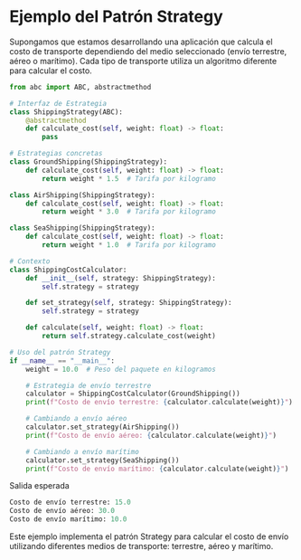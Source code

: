 # Ejemplo del Patrón Strategy
Supongamos que estamos desarrollando una aplicación que calcula el costo de transporte dependiendo del medio seleccionado (envío terrestre, aéreo o marítimo). Cada tipo de transporte utiliza un algoritmo diferente para calcular el costo.


```python
from abc import ABC, abstractmethod

# Interfaz de Estrategia
class ShippingStrategy(ABC):
    @abstractmethod
    def calculate_cost(self, weight: float) -> float:
        pass

# Estrategias concretas
class GroundShipping(ShippingStrategy):
    def calculate_cost(self, weight: float) -> float:
        return weight * 1.5  # Tarifa por kilogramo

class AirShipping(ShippingStrategy):
    def calculate_cost(self, weight: float) -> float:
        return weight * 3.0  # Tarifa por kilogramo

class SeaShipping(ShippingStrategy):
    def calculate_cost(self, weight: float) -> float:
        return weight * 1.0  # Tarifa por kilogramo

# Contexto
class ShippingCostCalculator:
    def __init__(self, strategy: ShippingStrategy):
        self.strategy = strategy

    def set_strategy(self, strategy: ShippingStrategy):
        self.strategy = strategy

    def calculate(self, weight: float) -> float:
        return self.strategy.calculate_cost(weight)

# Uso del patrón Strategy
if __name__ == "__main__":
    weight = 10.0  # Peso del paquete en kilogramos

    # Estrategia de envío terrestre
    calculator = ShippingCostCalculator(GroundShipping())
    print(f"Costo de envío terrestre: {calculator.calculate(weight)}")

    # Cambiando a envío aéreo
    calculator.set_strategy(AirShipping())
    print(f"Costo de envío aéreo: {calculator.calculate(weight)}")

    # Cambiando a envío marítimo
    calculator.set_strategy(SeaShipping())
    print(f"Costo de envío marítimo: {calculator.calculate(weight)}")
```

Salida esperada

```python
Costo de envío terrestre: 15.0
Costo de envío aéreo: 30.0
Costo de envío marítimo: 10.0
```
Este ejemplo implementa el patrón Strategy para calcular el costo de envío utilizando diferentes medios de transporte: terrestre, aéreo y marítimo.
